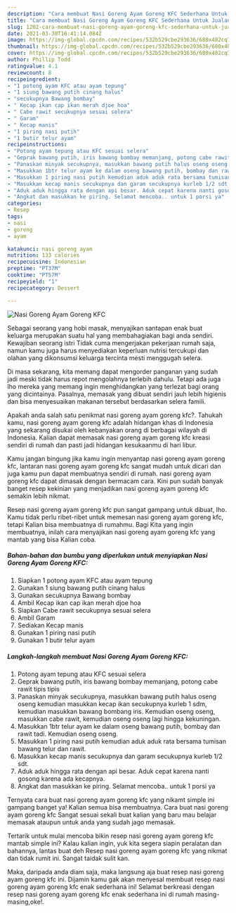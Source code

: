 ```yaml
---
description: "Cara membuat Nasi Goreng Ayam Goreng KFC Sederhana Untuk Jualan"
title: "Cara membuat Nasi Goreng Ayam Goreng KFC Sederhana Untuk Jualan"
slug: 1202-cara-membuat-nasi-goreng-ayam-goreng-kfc-sederhana-untuk-jualan
date: 2021-03-30T16:41:14.084Z
image: https://img-global.cpcdn.com/recipes/532b529cbe293636/680x482cq70/nasi-goreng-ayam-goreng-kfc-foto-resep-utama.jpg
thumbnail: https://img-global.cpcdn.com/recipes/532b529cbe293636/680x482cq70/nasi-goreng-ayam-goreng-kfc-foto-resep-utama.jpg
cover: https://img-global.cpcdn.com/recipes/532b529cbe293636/680x482cq70/nasi-goreng-ayam-goreng-kfc-foto-resep-utama.jpg
author: Phillip Todd
ratingvalue: 4.1
reviewcount: 8
recipeingredient:
- "1 potong ayam KFC atau ayam tepung"
- "1 siung bawang putih cinang halus"
- "secukupnya Bawang bombay"
- " Kecap ikan cap ikan merah djoe hoa"
- " Cabe rawit secukupnya sesuai selera"
- " Garam"
- " Kecap manis"
- "1 piring nasi putih"
- "1 butir telur ayam"
recipeinstructions:
- "Potong ayam tepung atau KFC sesuai selera"
- "Geprak bawang putih, iris bawang bombay memanjang, potong cabe rawit tipis tipis"
- "Panaskan minyak secukupnya, masukkan bawang putih halus oseng oseng kemudian masukkan kecap ikan secukupnya kurleb 1 sdm, kemudian masukkan bawang bombang iris. Kemudian oseng oseng, masukkan cabe rawit, kemudian oseng oseng lagi hingga kekuningan."
- "Masukkan 1btr telur ayam ke dalam oseng bawang putih, bombay dan rawit tadi. Kemudian oseng oseng."
- "Masukkan 1 piring nasi putih kemudian aduk aduk rata bersama tumisan bawang telur dan rawit."
- "Masukkan kecap manis secukupnya dan garam secukupnya kurleb 1/2 sdt."
- "Aduk aduk hingga rata dengan api besar. Aduk cepat karena nanti gosong karena ada kecapnya."
- "Angkat dan masukkan ke piring. Selamat mencoba.. untuk 1 porsi ya"
categories:
- Resep
tags:
- nasi
- goreng
- ayam

katakunci: nasi goreng ayam 
nutrition: 133 calories
recipecuisine: Indonesian
preptime: "PT37M"
cooktime: "PT57M"
recipeyield: "1"
recipecategory: Dessert

---
```



![Nasi Goreng Ayam Goreng KFC](https://img-global.cpcdn.com/recipes/532b529cbe293636/680x482cq70/nasi-goreng-ayam-goreng-kfc-foto-resep-utama.jpg)

Sebagai seorang yang hobi masak, menyajikan santapan enak buat keluarga merupakan suatu hal yang membahagiakan bagi anda sendiri. Kewajiban seorang istri Tidak cuma mengerjakan pekerjaan rumah saja, namun kamu juga harus menyediakan keperluan nutrisi tercukupi dan olahan yang dikonsumsi keluarga tercinta mesti menggugah selera.

Di masa  sekarang, kita memang dapat mengorder panganan yang sudah jadi meski tidak harus repot mengolahnya terlebih dahulu. Tetapi ada juga lho mereka yang memang ingin menghidangkan yang terlezat bagi orang yang dicintainya. Pasalnya, memasak yang dibuat sendiri jauh lebih higienis dan bisa menyesuaikan makanan tersebut berdasarkan selera famili. 



Apakah anda salah satu penikmat nasi goreng ayam goreng kfc?. Tahukah kamu, nasi goreng ayam goreng kfc adalah hidangan khas di Indonesia yang sekarang disukai oleh kebanyakan orang di berbagai wilayah di Indonesia. Kalian dapat memasak nasi goreng ayam goreng kfc kreasi sendiri di rumah dan pasti jadi hidangan kesukaanmu di hari libur.

Kamu jangan bingung jika kamu ingin menyantap nasi goreng ayam goreng kfc, lantaran nasi goreng ayam goreng kfc sangat mudah untuk dicari dan juga kamu pun dapat membuatnya sendiri di rumah. nasi goreng ayam goreng kfc dapat dimasak dengan bermacam cara. Kini pun sudah banyak banget resep kekinian yang menjadikan nasi goreng ayam goreng kfc semakin lebih nikmat.

Resep nasi goreng ayam goreng kfc pun sangat gampang untuk dibuat, lho. Kamu tidak perlu ribet-ribet untuk memesan nasi goreng ayam goreng kfc, tetapi Kalian bisa membuatnya di rumahmu. Bagi Kita yang ingin membuatnya, inilah cara menyajikan nasi goreng ayam goreng kfc yang mantab yang bisa Kalian coba.

<!--inarticleads1-->

##### Bahan-bahan dan bumbu yang diperlukan untuk menyiapkan Nasi Goreng Ayam Goreng KFC:

1. Siapkan 1 potong ayam KFC atau ayam tepung
1. Gunakan 1 siung bawang putih cinang halus
1. Gunakan secukupnya Bawang bombay
1. Ambil  Kecap ikan cap ikan merah djoe hoa
1. Siapkan  Cabe rawit secukupnya sesuai selera
1. Ambil  Garam
1. Sediakan  Kecap manis
1. Gunakan 1 piring nasi putih
1. Gunakan 1 butir telur ayam




<!--inarticleads2-->

##### Langkah-langkah membuat Nasi Goreng Ayam Goreng KFC:

1. Potong ayam tepung atau KFC sesuai selera
1. Geprak bawang putih, iris bawang bombay memanjang, potong cabe rawit tipis tipis
1. Panaskan minyak secukupnya, masukkan bawang putih halus oseng oseng kemudian masukkan kecap ikan secukupnya kurleb 1 sdm, kemudian masukkan bawang bombang iris. Kemudian oseng oseng, masukkan cabe rawit, kemudian oseng oseng lagi hingga kekuningan.
1. Masukkan 1btr telur ayam ke dalam oseng bawang putih, bombay dan rawit tadi. Kemudian oseng oseng.
1. Masukkan 1 piring nasi putih kemudian aduk aduk rata bersama tumisan bawang telur dan rawit.
1. Masukkan kecap manis secukupnya dan garam secukupnya kurleb 1/2 sdt.
1. Aduk aduk hingga rata dengan api besar. Aduk cepat karena nanti gosong karena ada kecapnya.
1. Angkat dan masukkan ke piring. Selamat mencoba.. untuk 1 porsi ya




Ternyata cara buat nasi goreng ayam goreng kfc yang nikamt simple ini gampang banget ya! Kalian semua bisa membuatnya. Cara buat nasi goreng ayam goreng kfc Sangat sesuai sekali buat kalian yang baru mau belajar memasak ataupun untuk anda yang sudah jago memasak.

Tertarik untuk mulai mencoba bikin resep nasi goreng ayam goreng kfc mantab simple ini? Kalau kalian ingin, yuk kita segera siapin peralatan dan bahannya, lantas buat deh Resep nasi goreng ayam goreng kfc yang nikmat dan tidak rumit ini. Sangat taidak sulit kan. 

Maka, daripada anda diam saja, maka langsung aja buat resep nasi goreng ayam goreng kfc ini. Dijamin kamu gak akan menyesal membuat resep nasi goreng ayam goreng kfc enak sederhana ini! Selamat berkreasi dengan resep nasi goreng ayam goreng kfc enak sederhana ini di rumah masing-masing,oke!.

